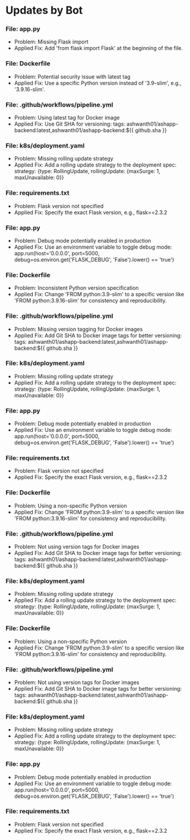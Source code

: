 # Updates by Bot

### File: app.py
- Problem: Missing Flask import
- Applied Fix: Add 'from flask import Flask' at the beginning of the file.

### File: Dockerfile
- Problem: Potential security issue with latest tag
- Applied Fix: Use a specific Python version instead of '3.9-slim', e.g., '3.9.16-slim'.

### File: .github/workflows/pipeline.yml
- Problem: Using latest tag for Docker image
- Applied Fix: Use Git SHA for versioning: tags: ashwanth01/ashapp-backend:latest,ashwanth01/ashapp-backend:${{ github.sha }}

### File: k8s/deployment.yaml
- Problem: Missing rolling update strategy
- Applied Fix: Add a rolling update strategy to the deployment spec: strategy: {type: RollingUpdate, rollingUpdate: {maxSurge: 1, maxUnavailable: 0}}

### File: requirements.txt
- Problem: Flask version not specified
- Applied Fix: Specify the exact Flask version, e.g., flask==2.3.2

### File: app.py
- Problem: Debug mode potentially enabled in production
- Applied Fix: Use an environment variable to toggle debug mode: app.run(host='0.0.0.0', port=5000, debug=os.environ.get('FLASK_DEBUG', 'False').lower() == 'true')

### File: Dockerfile
- Problem: Inconsistent Python version specification
- Applied Fix: Change 'FROM python:3.9-slim' to a specific version like 'FROM python:3.9.16-slim' for consistency and reproducibility.

### File: .github/workflows/pipeline.yml
- Problem: Missing version tagging for Docker images
- Applied Fix: Add Git SHA to Docker image tags for better versioning: tags: ashwanth01/ashapp-backend:latest,ashwanth01/ashapp-backend:${{ github.sha }}

### File: k8s/deployment.yaml
- Problem: Missing rolling update strategy
- Applied Fix: Add a rolling update strategy to the deployment spec: strategy: {type: RollingUpdate, rollingUpdate: {maxSurge: 1, maxUnavailable: 0}}

### File: app.py
- Problem: Debug mode potentially enabled in production
- Applied Fix: Use an environment variable to toggle debug mode: app.run(host='0.0.0.0', port=5000, debug=os.environ.get('FLASK_DEBUG', 'False').lower() == 'true')

### File: requirements.txt
- Problem: Flask version not specified
- Applied Fix: Specify the exact Flask version, e.g., flask==2.3.2

### File: Dockerfile
- Problem: Using a non-specific Python version
- Applied Fix: Change 'FROM python:3.9-slim' to a specific version like 'FROM python:3.9.16-slim' for consistency and reproducibility.

### File: .github/workflows/pipeline.yml
- Problem: Not using version tags for Docker images
- Applied Fix: Add Git SHA to Docker image tags for better versioning: tags: ashwanth01/ashapp-backend:latest,ashwanth01/ashapp-backend:${{ github.sha }}

### File: k8s/deployment.yaml
- Problem: Missing rolling update strategy
- Applied Fix: Add a rolling update strategy to the deployment spec: strategy: {type: RollingUpdate, rollingUpdate: {maxSurge: 1, maxUnavailable: 0}}

### File: Dockerfile
- Problem: Using a non-specific Python version
- Applied Fix: Change 'FROM python:3.9-slim' to a specific version like 'FROM python:3.9.16-slim' for consistency and reproducibility.

### File: .github/workflows/pipeline.yml
- Problem: Not using version tags for Docker images
- Applied Fix: Add Git SHA to Docker image tags for better versioning: tags: ashwanth01/ashapp-backend:latest,ashwanth01/ashapp-backend:${{ github.sha }}

### File: k8s/deployment.yaml
- Problem: Missing rolling update strategy
- Applied Fix: Add a rolling update strategy to the deployment spec: strategy: {type: RollingUpdate, rollingUpdate: {maxSurge: 1, maxUnavailable: 0}}

### File: app.py
- Problem: Debug mode potentially enabled in production
- Applied Fix: Use an environment variable to toggle debug mode: app.run(host='0.0.0.0', port=5000, debug=os.environ.get('FLASK_DEBUG', 'False').lower() == 'true')

### File: requirements.txt
- Problem: Flask version not specified
- Applied Fix: Specify the exact Flask version, e.g., flask==2.3.2

